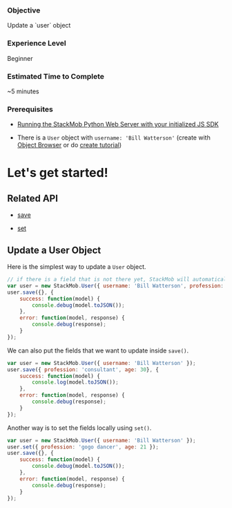 <h3>Objective</h3>
Update a `user` object

<h3>Experience Level</h3>
Beginner

<h3>Estimated Time to Complete</h3>
~5 minutes

<h3>Prerequisites</h3>

* <a href="https://developer.stackmob.com/stackmob-js-sdk/configure" target="_blank">Running the StackMob Python Web Server with your initialized JS SDK</a>

* There is a `User` object with `username: 'Bill Watterson'` (create with <a href="https://dashboard.stackmob.com/data/browser" target="_blank">Object Browser</a> or do <a href="https://developer.stackmob.com/tutorials/js/Create-a-User-Object" target="_blank">create tutorial</a>)

<h1>Let's get started!</h1>

<h2>Related API</h2>

* <a href="https://developer.stackmob.com/stackmob-js-sdk/api-docs#a-save" target="_blank">save</a>

* <a href="https://developer.stackmob.com/stackmob-js-sdk/api-docs#a-set" target="_blank">set</a>

<h2>Update a User Object</h2>

Here is the simplest way to update a `User` object.

```js
// if there is a field that is not there yet, StackMob will automatically create it for you
var user = new StackMob.User({ username: 'Bill Watterson', profession: 'professional clown', age: 20 });
user.save({}, {
	success: function(model) {
		console.debug(model.toJSON());
	},
	error: function(model, response) {
		console.debug(response);
	}
});
```

We can also put the fields that we want to update inside `save()`.

```js
var user = new StackMob.User({ username: 'Bill Watterson' });
user.save({ profession: 'consultant', age: 30}, {
	success: function(model) {
		console.log(model.toJSON());
	},
	error: function(model, response) {
		console.debug(response);
	}
});
```

Another way is to set the fields locally using `set()`.

```js
var user = new StackMob.User({ username: 'Bill Watterson' });
user.set({ profession: 'gogo dancer', age: 21 });
user.save({}, {
	success: function(model) {
		console.debug(model.toJSON());
	},
	error: function(model, response) {
		console.debug(response);
	}
});
```